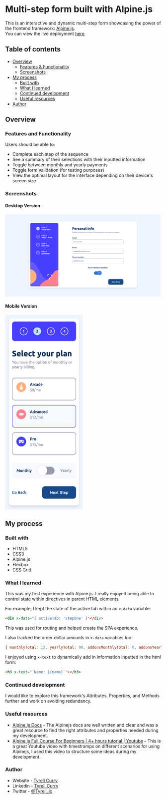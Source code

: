 # Multi-step form built with Alpine.js

This is an interactive and dynamic multi-step form showcasing the power of the frontend framework: [Alpine.js](https://alpinejs.dev/).
<br>You can view the live deployment [here](https://multistep-form-tc.netlify.app/).

## Table of contents

- [Overview](#overview)
  - [Features & Functionality](#overview)
  - [Screenshots](#screenshots)
- [My process](#my-process)
  - [Built with](#my-process)
  - [What I learned](#what-i-learned)
  - [Continued development](#continued-development)
  - [Useful resources](#useful-resources)
- [Author](#author)

## Overview

### Features and Functionality

Users should be able to:

- Complete each step of the sequence
- See a summary of their selections with their inputted information
- Toggle between monthly and yearly payments
- Toggle form validation (for testing purposes)
- View the optimal layout for the interface depending on their device's screen size

### Screenshots

#### Desktop Version
<img src="./assets/images/desktop.png" alt="drawing" width="500"/>

#### Mobile Version
<img src="./assets/images/mobile.png" alt="drawing" width="250"/>

## My process

### Built with

- HTML5
- CSS3
- Alpine.js
- Flexbox
- CSS Grid

### What I learned

This was my first experience with Alpine.js. I really enjoyed being able to control state within directives in parent HTML elements.

For example, I kept the state of the active tab within an `x-data` variable:

```html
<div x-data="{ activeTab: 'stepOne' }"</div>
```
This was used for routing and helped create the SPA experience.

I also tracked the order dollar amounts in `x-data` variables too:

```js
{ monthlyTotal: 12, yearlyTotal: 90, addonsMonthlyTotal: 0, addonsYearlyTotal: 0 }
```

I enjoyed using `x-text` to dynamically add in information inputted in the html form:

```html
<h3 x-text="`Name: ${name}`"></h3>
```

### Continued development

I would like to explore this framework's Attributes, Properties, and Methods further and work on avoiding redundancy. 

### Useful resources

- [Alpine.js Docs](https://alpinejs.dev/start-here) - The Alpinejs docs are well written and clear and was a great resource to find the right attributes and properties needed during my development.
- [Alpine.js Full Course For Beginners | 4+ hours tutorial | Youtube](https://youtu.be/5ILDMMLgX0E) - This is a great Youtube video with timestramps on different scenarios for using Alpinejs, I used this video to structure some ideas during my development.

### Author

- Website - [Tyrell Curry](https://www.your-site.com)
- Linkedin - [Tyrell Curry](https://www.linkedin.com/feed/)
- Twitter - [@Tyrell_io](https://twitter.com/Tyrell_io)

